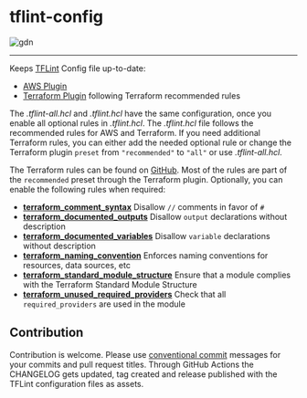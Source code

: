 # tflint-config

![gdn](https://github.com/globaldatanet/.github/raw/main/profile/logo.png)

---

Keeps [TFLint](https://github.com/terraform-linters/tflint) Config file up-to-date:

- [AWS Plugin](https://github.com/terraform-linters/tflint-ruleset-aws)
- [Terraform Plugin](https://github.com/terraform-linters/tflint-ruleset-terraform/blob/v0.2.0/docs/configuration.md) following Terraform recommended rules

The _.tflint-all.hcl_ and _.tflint.hcl_ have the same configuration, once you enable all optional rules in _.tflint.hcl_. The _.tflint.hcl_ file follows the recommended rules for AWS and Terraform. If you need additional Terraform rules, you can either add the needed optional rule or change the Terraform plugin `preset` from `"recommended"` to `"all"` or use _.tflint-all.hcl_.

The Terraform rules can be found on [GitHub](https://github.com/terraform-linters/tflint-ruleset-terraform). Most of the rules are part of the `recommended` preset through the Terraform plugin. Optionally, you can enable the following rules when required:

- **[terraform_comment_syntax](https://github.com/terraform-linters/tflint-ruleset-terraform/blob/main/docs/rules/terraform_comment_syntax.md)** Disallow `//` comments in favor of `#`
- **[terraform_documented_outputs]()** Disallow `output` declarations without description
- **[terraform_documented_variables]()** Disallow `variable` declarations without description
- **[terraform_naming_convention]()** Enforces naming conventions for resources, data sources, etc
- **[terraform_standard_module_structure]()** Ensure that a module complies with the Terraform Standard Module Structure
- **[terraform_unused_required_providers]()** Check that all `required_providers` are used in the module

## Contribution
Contribution is welcome. Please use [conventional commit](https://www.conventionalcommits.org) messages for your commits and pull request titles.
Through GitHub Actions the CHANGELOG gets updated, tag created and release published with the TFLint configuration files as assets.